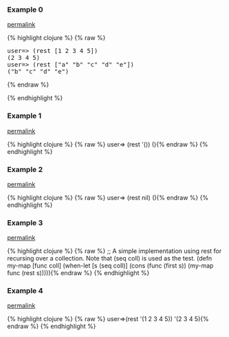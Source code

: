 ### Example 0
[permalink](#example-0)

{% highlight clojure %}
{% raw %}
<pre>user=&gt; (rest [1 2 3 4 5])
(2 3 4 5)
user=&gt; (rest ["a" "b" "c" "d" "e"])
("b" "c" "d" "e")</pre>{% endraw %}
{% endhighlight %}


### Example 1
[permalink](#example-1)

{% highlight clojure %}
{% raw %}
user=> (rest '())
(){% endraw %}
{% endhighlight %}


### Example 2
[permalink](#example-2)

{% highlight clojure %}
{% raw %}
user=> (rest nil)
(){% endraw %}
{% endhighlight %}


### Example 3
[permalink](#example-3)

{% highlight clojure %}
{% raw %}
;; A simple implementation using rest for recursing over a collection.  Note that (seq coll) is used as the test.
(defn my-map [func coll]
     (when-let [s (seq coll)]
        (cons (func (first s))
	      (my-map func (rest s))))){% endraw %}
{% endhighlight %}


### Example 4
[permalink](#example-4)

{% highlight clojure %}
{% raw %}
user=>(rest '(1 2 3 4 5))
'(2 3 4 5){% endraw %}
{% endhighlight %}


